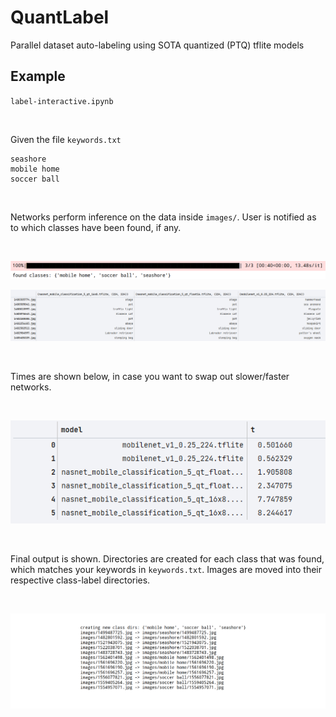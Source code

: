 # QuantLabel

Parallel dataset auto-labeling using SOTA quantized (PTQ) tflite models

## Example

`label-interactive.ipynb`

<br>

Given the file `keywords.txt`

```
seashore
mobile home
soccer ball
```

<br>


Networks perform inference on the data inside `images/`. User is notified as to which classes have been found, if any.

<br>


![](resources/found_images.png)

![](resources/df.png)

<br>


Times are shown below, in case you want to swap out slower/faster networks.

<br>


![](resources/times.png)

<br>


Final output is shown. Directories are created for each class that was found, which matches your keywords
in `keywords.txt`. Images are moved into their respective class-label directories.

<br>

![](resources/output.png)
